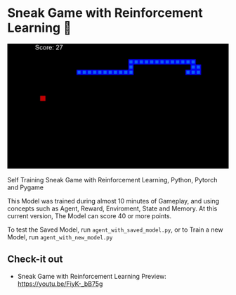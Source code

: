 # Sneak Game with Reinforcement Learning 🐍

![](./gameplay.gif)

Self Training Sneak Game with Reinforcement Learning, Python, Pytorch and Pygame

This Model was trained during almost 10 minutes of Gameplay, and using concepts such as Agent, Reward, Enviroment, State and Memory. At this current version, The Model can score 40 or more points.

To test the Saved Model, run `agent_with_saved_model.py`, or to Train a new Model, run `agent_with_new_model.py`

## Check-it out
- Sneak Game with Reinforcement Learning Preview: https://youtu.be/FiyK-_bB75g


